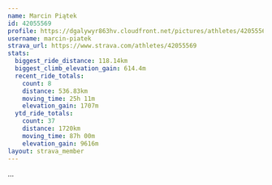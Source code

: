 ```yaml
---
name: Marcin Piątek
id: 42055569
profile: https://dgalywyr863hv.cloudfront.net/pictures/athletes/42055569/12602382/1/large.jpg
username: marcin-piatek
strava_url: https://www.strava.com/athletes/42055569
stats:
  biggest_ride_distance: 118.14km
  biggest_climb_elevation_gain: 614.4m
  recent_ride_totals:
    count: 8
    distance: 536.83km
    moving_time: 25h 11m
    elevation_gain: 1707m
  ytd_ride_totals:
    count: 37
    distance: 1720km
    moving_time: 87h 00m
    elevation_gain: 9616m
layout: strava_member
--- 
```

...
